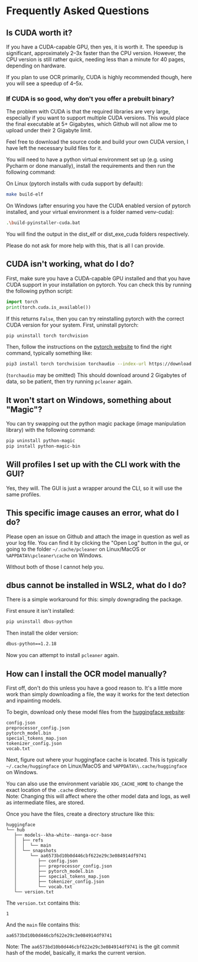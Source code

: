 # Frequently Asked Questions

## Is CUDA worth it?

If you have a CUDA-capable GPU, then yes, it is worth it. The speedup is significant, approximately
2–3x faster than the CPU version. However, the CPU version is still rather quick, needing less than a minute
for 40 pages, depending on hardware. 

If you plan to use OCR primarily, CUDA is highly recommended though, here you will see a speedup of 4–5x.

### If CUDA is so good, why don't you offer a prebuilt binary?

The problem with CUDA is that the required libraries are very large, especially if you want to support
multiple CUDA versions. This would place the final executable at 5+ Gigabytes, which Github will not allow me
to upload under their 2 Gigabyte limit.

Feel free to download the source code and build your own CUDA version, I have left the necessary build files for it. 

You will need to have a python virtual environment set up (e.g. using Pycharm or done manually), install the requirements and then run the following command:

On Linux (pytorch installs with cuda support by default):
```bash
make build-elf
```

On Windows (after ensuring you have the CUDA enabled version of pytorch installed, and your virtual environment is a folder named venv-cuda):
```bash
.\build-pyinstaller-cuda.bat
```

You will find the output in the dist_elf or dist_exe_cuda folders respectively.

Please do not ask for more help with this, that is all I can provide.

## CUDA isn't working, what do I do?

First, make sure you have a CUDA-capable GPU installed and that you have CUDA support
in your installation on pytorch. You can check this by running the following python script:

```python
import torch
print(torch.cuda.is_available())
```

If this returns `False`, then you can try reinstalling pytorch with the correct CUDA version
for your system. First, uninstall pytorch:

```bash
pip uninstall torch torchvision
```

Then, follow the instructions on the [pytorch website](https://pytorch.org/get-started/locally/)
to find the right command, typically something like:

```bash
pip3 install torch torchvision torchaudio --index-url https://download.pytorch.org/whl/cu118
```
(`torchaudio` may be omitted)
This should download around 2 Gigabytes of data, so be patient, then try running `pcleaner` again.

## It won't start on Windows, something about "Magic"?

You can try swapping out the python magic package (image manipulation library) with the following command:

```bash
pip uninstall python-magic
pip install python-magic-bin
```

## Will profiles I set up with the CLI work with the GUI?

Yes, they will. The GUI is just a wrapper around the CLI, so it will use the same profiles.


## This specific image causes an error, what do I do?

Please open an issue on Github and attach the image in question as well as your log file. You can find it by clicking
the "Open Log" button in the gui, or going to the folder `~/.cache/pcleaner` on Linux/MacOS or `%APPDATA%\pcleaner\cache` on Windows.

Without both of those I cannot help you.

## dbus cannot be installed in WSL2, what do I do?

There is a simple workaround for this: simply downgrading the package.

First ensure it isn't installed:
```bash
pip uninstall dbus-python
```

Then install the older version:
```bash
dbus-python==1.2.18
```

Now you can attempt to install `pcleaner` again.

## How can I install the OCR model manually?

First off, don't do this unless you have a good reason to. It's a little more work than simply downloading a file,
the way it works for the text detection and inpainting models.

To begin, download only these model files from the [huggingface website](https://huggingface.co/kha-white/manga-ocr-base/tree/main):
```
config.json
preprocessor_config.json
pytorch_model.bin
special_tokens_map.json
tokenizer_config.json
vocab.txt
```

Next, figure out where your huggingface cache is located. This is typically `~/.cache/huggingface` on Linux/MacOS and `%APPDATA%\.cache/huggingface` on Windows.

You can also use the environment variable `XDG_CACHE_HOME` to change the exact location of the `.cache` directory. \
Note: Changing this will affect where the other model data and logs, as well as intermediate files, are stored.

Once you have the files, create a directory structure like this:
```
huggingface
└── hub
   ├── models--kha-white--manga-ocr-base
   │  ├── refs
   │  │  └── main
   │  └── snapshots
   │     └── aa6573bd10b0d446cbf622e29c3e084914df9741
   │        ├── config.json
   │        ├── preprocessor_config.json
   │        ├── pytorch_model.bin
   │        ├── special_tokens_map.json
   │        ├── tokenizer_config.json
   │        └── vocab.txt
   └── version.txt
```
The `version.txt` contains this:
```
1
```
And the `main` file contains this:
```
aa6573bd10b0d446cbf622e29c3e084914df9741
```

Note: The `aa6573bd10b0d446cbf622e29c3e084914df9741` is the git commit hash of the model, basically, it marks the current version.
